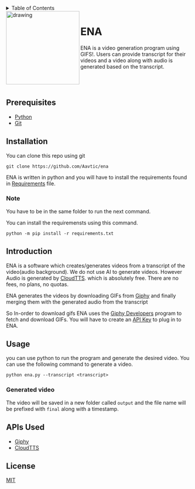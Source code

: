 <details>
<summary>Table of Contents</summary>

- [ENA](#ENA)
- [Prerequisites](#prerequisites)
- [Installation](#installation)
  - [Note](#note)
- [Introduction](#introduction)
- [Usage](#usage)
  - [generated video](#generated-video)
- [APIs Used](#apis-used)
- [Licesnse](#license)

</details>

<img align="left" src="https://github.com/Aavtic/ena/releases/download/tags/ena-logo.png" alt="drawing" width="200"/>

# ENA

ENA is a video generation program using GIFS!. Users can provide transcript for their videos and a video along with audio is generated based on the transcript.&nbsp;&nbsp;

<br>
</br>

## Prerequisites
- [Python][Python Download] 
- [Git][Git Download] 

## Installation

You can clone this repo using git 
```shell
git clone https://github.com/Aavtic/ena
```
ENA is written in python and you will have to install the requirements found in [Requirements] file.

### Note 
You have to be in the same folder to run the next command.

You can install the requiremensts using this command.
```shell
python -m pip install -r requirements.txt
```

## Introduction

ENA is a software which creates/generates videos from a transcript of the video(audio background). We do not use AI to generate videos. However Audio is generated by [CloudTTS]. which is absolutely free. There are no fees, no plans, no quotas.

ENA generates the videos by downloading GIFs from [Giphy] and finally merging them with the generated audio from the transcript

So In-order to download gifs ENA uses the [Giphy Developers] program to fetch and download GIFs. You will have to create an [API Key] to plug in to ENA.

## Usage

you can use python to run the program and generate the desired video.
You can use the following command to generate a video.
```shell
python ena.py --transcript <transcript> 
```
### Generated video
The video will be saved in a new folder called `output` and the file name will be prefixed with `final` along with a timestamp.


## APIs Used
- [Giphy]
- [CloudTTS]


## License

[MIT](./LICENSE)


[Python Download]: https://www.python.org/downloads/
[Git Download]: https://git-scm.com/downloads
[Requirements]: ./requirements.txt
[CloudTTS]: https://cloudtts.com/about.html 
[Giphy]: https://giphy.com/
[GIphy Developers]: https://developers.giphy.com/
[API Key]: https://developers.giphy.com/
